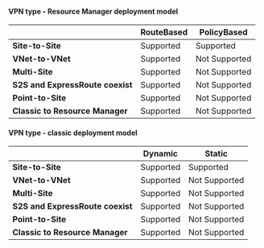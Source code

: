 #### <a name="vpn-type---resource-manager-deployment-model"></a>VPN type - Resource Manager deployment model

|      | **RouteBased**    | **PolicyBased** |
|-----------------------------------|-------------|------------------|
| **Site-to-Site**                  | Supported   | Supported        |
| **VNet-to-VNet**                  | Supported   | Not Supported    |
| **Multi-Site**                    | Supported   | Not Supported    |
| **S2S and ExpressRoute coexist**  | Supported   | Not Supported    |
| **Point-to-Site**                 | Supported   | Not Supported    |
| **Classic to Resource Manager**   | Supported   | Not Supported    |


#### <a name="vpn-type---classic-deployment-model"></a>VPN type - classic deployment model


|       | **Dynamic**        | **Static**   |
|---------------------------------------------|--------------|--------------|
| **Site-to-Site**                            | Supported    | Supported      |
| **VNet-to-VNet**                            | Supported    | Not Supported  |
| **Multi-Site**                              | Supported    | Not Supported  |
| **S2S and ExpressRoute coexist**            | Supported    | Not Supported  |
| **Point-to-Site**                           | Supported    | Not Supported  |
| **Classic to Resource Manager**             | Supported    | Not Supported  |